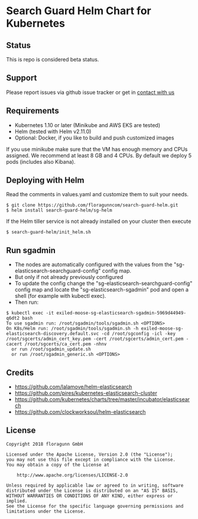 # Search Guard Helm Chart for Kubernetes

## Status

This is repo is considered beta status.

## Support

Please report issues via github issue tracker or get in [contact with us](https://search-guard.com/contacts/)

## Requirements

* Kubernetes 1.10 or later (Minikube and AWS EKS are tested)
* Helm (tested with Helm v2.11.0)
* Optional: Docker, if you like to build and push customized images 

If you use minikube make sure that the VM has enough memory and CPUs assigned.
We recommend at least 8 GB and 4 CPUs. By default we deploy 5 pods (includes also Kibana).

## Deploying with Helm

Read the comments in values.yaml and customize them to suit your needs.

```
$ git clone https://github.com/floragunncom/search-guard-helm.git
$ helm install search-guard-helm/sg-helm
```

If the Helm tiller service is not already installed on your cluster then execute

```
$ search-guard-helm/init_helm.sh
```

## Run sgadmin

* The nodes are automatically configured with the values from the "sg-elasticsearch-searchguard-config" config map.
* But only if not already previously configured
* To update the config change the "sg-elasticsearch-searchguard-config" config map and locate the "sg-elasticsearch-sgadmin" pod and open a shell (for example with kubectl exec).
* Then run:

```
$ kubectl exec -it exiled-moose-sg-elasticsearch-sgadmin-5969d44949-q6dt2 bash
To use sgadmin run: /root/sgadmin/tools/sgadmin.sh <OPTIONS>
On K8s/Helm run: /root/sgadmin/tools/sgadmin.sh -h exiled-moose-sg-elasticsearch-discovery.default.svc -cd /root/sgconfig -icl -key /root/sgcerts/admin_cert_key.pem -cert /root/sgcerts/admin_cert.pem -cacert /root/sgcerts/ca_cert.pem -nhnv
  or run /root/sgadmin_update.sh
  or run /root/sgadmin_generic.sh <OPTIONS>
```

## Credits

* https://github.com/lalamove/helm-elasticsearch
* https://github.com/pires/kubernetes-elasticsearch-cluster
* https://github.com/kubernetes/charts/tree/master/incubator/elasticsearch
* https://github.com/clockworksoul/helm-elasticsearch

## License

```
Copyright 2018 floragunn GmbH

Licensed under the Apache License, Version 2.0 (the "License");
you may not use this file except in compliance with the License.
You may obtain a copy of the License at

    http://www.apache.org/licenses/LICENSE-2.0

Unless required by applicable law or agreed to in writing, software
distributed under the License is distributed on an "AS IS" BASIS,
WITHOUT WARRANTIES OR CONDITIONS OF ANY KIND, either express or implied.
See the License for the specific language governing permissions and
limitations under the License.
```